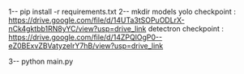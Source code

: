1--  pip install -r requirements.txt
2--  mkdir models
      yolo checkpoint : https://drive.google.com/file/d/14UTa3tSOPuODLrX-nCk4gktbb1RN8yYC/view?usp=drive_link
      detectron checkpoint : https://drive.google.com/file/d/14ZPQlOgP0--eZ0BExvZBVatyzeIrY7hB/view?usp=drive_link

3-- python main.py



